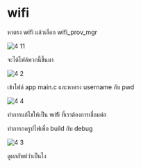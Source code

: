 # wifi
หาตรง wifi แล้วเลือก wifi_prov_mgr

![4 11](https://github.com/user-attachments/assets/847e4cdc-2f24-46fd-8af9-9fe49b5519b0)

จะได้ไฟล์พวกนี้ขึ้นมา

![4 2](https://github.com/user-attachments/assets/f6c0a6c1-2824-4729-9bbb-aed4a403f961)

เข้าไฟล์ app main.c และหาตรง username กับ pwd

![4 4](https://github.com/user-attachments/assets/bd8208ce-66a5-4012-bb9c-f720468cf910)

ทำการแก้ไขให้เป็น wifi ที่เราต้องการเชื่อมต่อ

ทำการกดรูปไฟเพื่อ build กับ debug 

![4 3](https://github.com/user-attachments/assets/75e601b9-6a1c-4816-bc5b-fde63099b2d6)

ดูผลลัพท์ว่าเป็นไง
